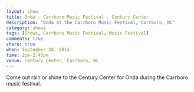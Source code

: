 ```yaml
---
layout: show
title: Onda - Carrboro Music Festival - Century Center
description: "Onda at the Carrboro Music Festival, Carrboro, NC"
category: shows
tags: [Shows, Carrboro Music Festival, Music Festival]
comments: true
share: true
when: September 28, 2014
time: 2pm-2:45pm
venue: Century Center, Carrboro, NC
---
```


Come out rain or shine to the Century Center for Onda during the Carrboro music festival.
